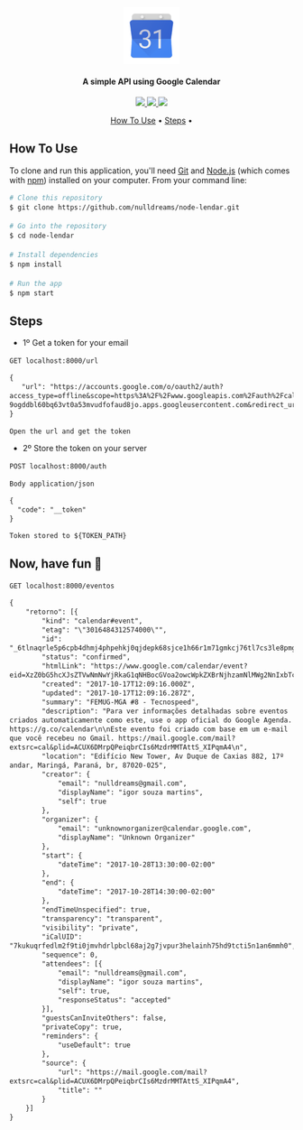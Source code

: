 <p align="center">
  <img src="https://raw.githubusercontent.com/nulldreams/node-lendar/master/calendar.png" alt="Size Limit example"
       width="20%" height="20%">
</p>
<h4 align="center">A simple API using Google Calendar</h4>
<p align="center">	
  <a href="https://saythanks.io/to/nulldreams">
      <img src="https://img.shields.io/badge/Say%20Thanks-!-1EAEDB.svg">
  </a>  
	
  <a href="https://github.com/nulldreams/node-lendar/issues">
      <img src="https://img.shields.io/codeclimate/issues/github/me-and/mdf.svg">
  </a>

  <a href="http://makeapullrequest.com">
      <img src="https://img.shields.io/badge/PRs-welcome-brightgreen.svg?style=flat-square">
  </a>
</p>

<p align="center">
  <a href="#how-to-use">How To Use</a> •
  <a href="#steps">Steps</a> •
</p>

 ## How To Use

To clone and run this application, you'll need [Git](https://git-scm.com) and [Node.js](https://nodejs.org/en/download/) (which comes with [npm](http://npmjs.com)) installed on your computer. From your command line:

```bash
# Clone this repository
$ git clone https://github.com/nulldreams/node-lendar.git

# Go into the repository
$ cd node-lendar

# Install dependencies
$ npm install

# Run the app
$ npm start
```

## Steps
 - 1º Get a token for your email
 
 `GET localhost:8000/url`
 ```
 {
    "url": "https://accounts.google.com/o/oauth2/auth?access_type=offline&scope=https%3A%2F%2Fwww.googleapis.com%2Fauth%2Fcalendar&response_type=code&client_id=1052779624389-9ogddbl60bq63vt0a53mvudfofaud8jo.apps.googleusercontent.com&redirect_uri=urn%3Aietf%3Awg%3Aoauth%3A2.0%3Aoob"
}
 ```
 `Open the url and get the token`
 
  - 2º Store the token on your server
  
  `POST localhost:8000/auth`
  
  `Body application/json`  
  ```
  {
	"code": "__token"
}
  ```
```
Token stored to ${TOKEN_PATH}
```

## Now, have fun 🚀

`GET localhost:8000/eventos`

```
{
    "retorno": [{
        "kind": "calendar#event",
        "etag": "\"3016484312574000\"",
        "id": "_6tlnaqrle5p6cpb4dhmj4phpehkj0qjdepk68sjce1h66r1m71gmkcj76tl7cs3le8pmgpbcc5kmsq1n6lk68ebkcdq6idbe65gmsdjddlk30",
        "status": "confirmed",
        "htmlLink": "https://www.google.com/calendar/event?eid=XzZ0bG5hcXJsZTVwNmNwYjRkaG1qNHBocGVoa2owcWpkZXBrNjhzamNlMWg2NnIxbTcxZ21rY2o3NnRsN2NzM2xlOHBtZ3BiY2M1a21zcTFuNmxrNjhlYmtjZHE2aWRiZTY1Z21zZGpkZGxrMzAgbnVsbGRyZWFtc0Bt",
        "created": "2017-10-17T12:09:16.000Z",
        "updated": "2017-10-17T12:09:16.287Z",
        "summary": "FEMUG-MGA #8 - Tecnospeed",
        "description": "Para ver informações detalhadas sobre eventos criados automaticamente como este, use o app oficial do Google Agenda. https://g.co/calendar\n\nEste evento foi criado com base em um e-mail que você recebeu no Gmail. https://mail.google.com/mail?extsrc=cal&plid=ACUX6DMrpQPeiqbrCIs6MzdrMMTAttS_XIPqmA4\n",
        "location": "Edifício New Tower, Av Duque de Caxias 882, 17º andar, Maringá, Paraná, br, 87020-025",
        "creator": {
            "email": "nulldreams@gmail.com",
            "displayName": "igor souza martins",
            "self": true
        },
        "organizer": {
            "email": "unknownorganizer@calendar.google.com",
            "displayName": "Unknown Organizer"
        },
        "start": {
            "dateTime": "2017-10-28T13:30:00-02:00"
        },
        "end": {
            "dateTime": "2017-10-28T14:30:00-02:00"
        },
        "endTimeUnspecified": true,
        "transparency": "transparent",
        "visibility": "private",
        "iCalUID": "7kukuqrfedlm2f9ti0jmvhdrlpbcl68aj2g7jvpur3helainh75hd9tcti5n1an6mmh0",
        "sequence": 0,
        "attendees": [{
            "email": "nulldreams@gmail.com",
            "displayName": "igor souza martins",
            "self": true,
            "responseStatus": "accepted"
        }],
        "guestsCanInviteOthers": false,
        "privateCopy": true,
        "reminders": {
            "useDefault": true
        },
        "source": {
            "url": "https://mail.google.com/mail?extsrc=cal&plid=ACUX6DMrpQPeiqbrCIs6MzdrMMTAttS_XIPqmA4",
            "title": ""
        }
    }]
}
```
